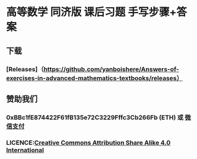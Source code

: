 # 高等数学 同济版 课后习题 手写步骤+答案

## 下载
### [Releases]（https://github.com/yanboishere/Answers-of-exercises-in-advanced-mathematics-textbooks/releases）

## 赞助我们
### 0xBBc1fE874422F61fB135e72C3229Fffc3Cb266Fb (ETH) 或 [微信支付](https://yanbo.tech/post/support/)

### LICENCE:[Creative Commons Attribution Share Alike 4.0 International](https://creativecommons.org/licenses/by-sa/4.0/deed.zh)

